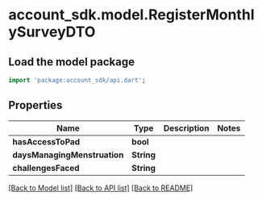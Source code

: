 # account_sdk.model.RegisterMonthlySurveyDTO

## Load the model package
```dart
import 'package:account_sdk/api.dart';
```

## Properties
Name | Type | Description | Notes
------------ | ------------- | ------------- | -------------
**hasAccessToPad** | **bool** |  | 
**daysManagingMenstruation** | **String** |  | 
**challengesFaced** | **String** |  | 

[[Back to Model list]](../README.md#documentation-for-models) [[Back to API list]](../README.md#documentation-for-api-endpoints) [[Back to README]](../README.md)


